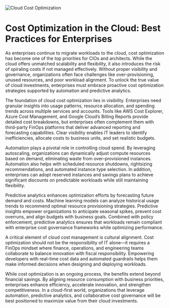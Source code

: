 ![Cloud Cost Optimization](https://www.prosperops.com/wp-content/uploads/2025/05/A-Comprehensive-FinOps-Guide-to-Cloud-Cost-Optimization.png)

# Cost Optimization in the Cloud: Best Practices for Enterprises

As enterprises continue to migrate workloads to the cloud, cost optimization has become one of the top priorities for CIOs and architects. While the cloud offers unmatched scalability and flexibility, it also introduces the risk of spiraling costs if not managed effectively. Without proper visibility and governance, organizations often face challenges like over-provisioning, unused resources, and poor workload alignment. To unlock the true value of cloud investments, enterprises must embrace proactive cost optimization strategies supported by automation and predictive analytics.

The foundation of cloud cost optimization lies in visibility. Enterprises need granular insights into usage patterns, resource allocation, and spending trends across multiple services and accounts. Tools like AWS Cost Explorer, Azure Cost Management, and Google Cloud’s Billing Reports provide detailed cost breakdowns, but enterprises often complement them with third-party FinOps platforms that deliver advanced reporting and forecasting capabilities. Clear visibility enables IT leaders to identify inefficiencies, allocate costs to business units, and set realistic budgets.

Automation plays a pivotal role in controlling cloud spend. By leveraging autoscaling, organizations can dynamically adjust compute resources based on demand, eliminating waste from over-provisioned instances. Automation also helps with scheduled resource shutdowns, rightsizing recommendations, and automated instance type selection. In addition, enterprises can adopt reserved instances and savings plans to achieve significant discounts on predictable workloads while still maintaining flexibility.

Predictive analytics enhances optimization efforts by forecasting future demand and costs. Machine learning models can analyze historical usage trends to recommend optimal resource provisioning strategies. Predictive insights empower organizations to anticipate seasonal spikes, prevent cost overruns, and align budgets with business goals. Combined with policy enforcement, predictive analytics ensures that workloads remain compliant with enterprise cost governance frameworks while optimizing performance.

A critical element of cloud cost management is cultural alignment. Cost optimization should not be the responsibility of IT alone—it requires a FinOps mindset where finance, operations, and engineering teams collaborate to balance innovation with fiscal responsibility. Empowering developers with real-time cost data and automated guardrails helps them make informed decisions when designing and deploying workloads.

While cost optimization is an ongoing process, the benefits extend beyond financial savings. By aligning resource consumption with business priorities, enterprises enhance efficiency, accelerate innovation, and strengthen competitiveness. In a cloud-first world, organizations that leverage automation, predictive analytics, and collaborative cost governance will be best positioned to maximize value from their cloud investments.
